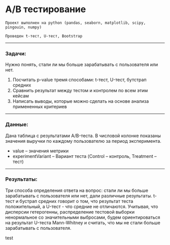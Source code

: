 # A/B тестирование
`Проект выполнен на python (pandas, seaborn, matplotlib, scipy, pingouin, numpy)`

`Проведен t-тест, U-тест, Bootstrap`
***
### Задачи:

Нужно понять, стали ли мы больше зарабатывать с пользователя или нет.

1. Посчитать p-value тремя способами: t-тест, U-тест, бутстрап средних
2. Сравнить результат между тестом и контролем по всем этим кейсам
3. Написать выводы, которые можно сделать на основе анализа примененных критериев


***
### Данные:

Дана таблица с результатами A/B-теста. В числовой колонке показаны значения выручки по каждому пользователю за период эксперимента.
* value – значения метрики
* experimentVariant – Вариант теста (Control – контроль, Treatment – тест)


***
### Результаты:
Три способа определения ответа на вопрос: стали ли мы больше зарабатывать с пользователя или нет, дали различные результаты. t-тест и бустрап средних говорит о том, что результат теста положительный, а U-тест - что средние не отличаются.
Учитывая, что дисперсии гетерогенны, распределение тестовой выборки ненормальное со значительными выбросами, будем ориентироваться на результат U-теста Mann-Whitney и считать, что мы не стали больше зарабатывать с пользователя.


test
